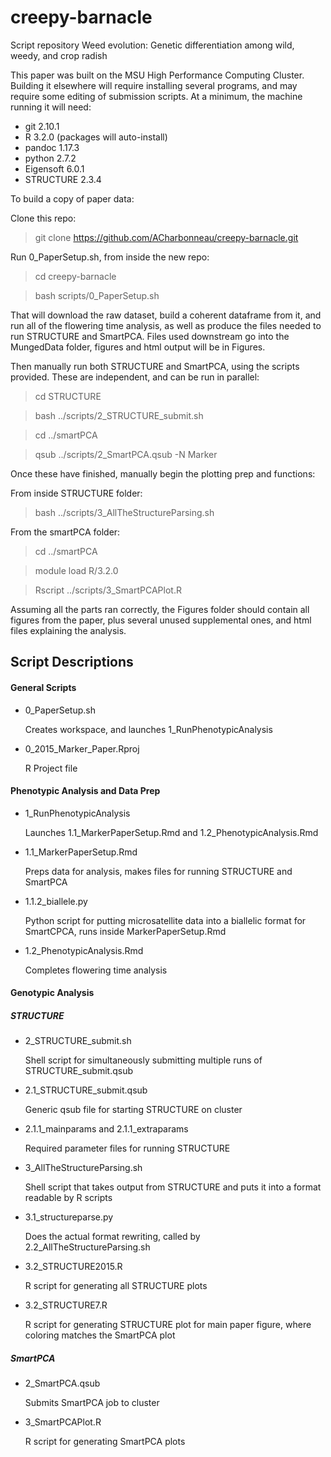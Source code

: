 # creepy-barnacle
Script repository Weed evolution: Genetic differentiation among wild, weedy, and crop radish

This paper was built on the MSU High Performance Computing Cluster. Building it elsewhere will require installing several programs, and may require some editing of submission scripts. At a minimum, the machine running it will need:

- git 2.10.1
- R 3.2.0 (packages will auto-install)
- pandoc 1.17.3
- python 2.7.2
- Eigensoft 6.0.1
- STRUCTURE 2.3.4

To build a copy of paper data:

Clone this repo:

> git clone https://github.com/ACharbonneau/creepy-barnacle.git

Run 0_PaperSetup.sh, from inside the new repo:

> cd creepy-barnacle

> bash scripts/0_PaperSetup.sh

That will download the raw dataset, build a coherent dataframe from it, and run all of the flowering time analysis, as well as produce the files needed to run STRUCTURE and SmartPCA. Files used downstream go into the MungedData folder, figures and html output will be in Figures.

Then manually run both STRUCTURE and SmartPCA, using the scripts provided. These are independent, and can be run in parallel:

> cd STRUCTURE

> bash ../scripts/2_STRUCTURE_submit.sh

> cd ../smartPCA

> qsub ../scripts/2_SmartPCA.qsub -N Marker

Once these have finished, manually begin the plotting prep and functions:

From inside STRUCTURE folder:

> bash ../scripts/3_AllTheStructureParsing.sh

From the smartPCA folder:

> cd ../smartPCA

> module load R/3.2.0

> Rscript ../scripts/3_SmartPCAPlot.R



Assuming all the parts ran correctly, the Figures folder should contain all figures from the paper, plus several unused supplemental ones, and html files explaining the analysis.

## Script Descriptions

#### General Scripts

- 0_PaperSetup.sh

	Creates workspace, and launches 1_RunPhenotypicAnalysis

- 0_2015_Marker_Paper.Rproj

	R Project file

#### Phenotypic Analysis and Data Prep

- 1_RunPhenotypicAnalysis

	Launches 1.1_MarkerPaperSetup.Rmd and 1.2_PhenotypicAnalysis.Rmd

- 1.1_MarkerPaperSetup.Rmd  

	Preps data for analysis, makes files for running STRUCTURE and SmartPCA

- 1.1.2_biallele.py

	Python script for putting microsatellite data into a biallelic format for SmartCPCA, runs inside MarkerPaperSetup.Rmd

- 1.2_PhenotypicAnalysis.Rmd  

	Completes flowering time analysis

#### Genotypic Analysis

##### STRUCTURE

- 2_STRUCTURE_submit.sh

	Shell script for simultaneously submitting multiple runs of STRUCTURE_submit.qsub

- 2.1_STRUCTURE_submit.qsub

	Generic qsub file for starting STRUCTURE on cluster

- 2.1.1_mainparams and 2.1.1_extraparams

	Required parameter files for running STRUCTURE

- 3_AllTheStructureParsing.sh

	Shell script that takes output from STRUCTURE and puts it into a format readable by R scripts

- 3.1_structureparse.py

	Does the actual format rewriting, called by 2.2_AllTheStructureParsing.sh

- 3.2_STRUCTURE2015.R  

	R script for generating all STRUCTURE plots

- 3.2_STRUCTURE7.R

	R script for generating STRUCTURE plot for main paper figure, where coloring matches the SmartPCA plot

##### SmartPCA

- 2_SmartPCA.qsub

	Submits SmartPCA job to cluster

- 3_SmartPCAPlot.R  

	R script for generating SmartPCA plots
